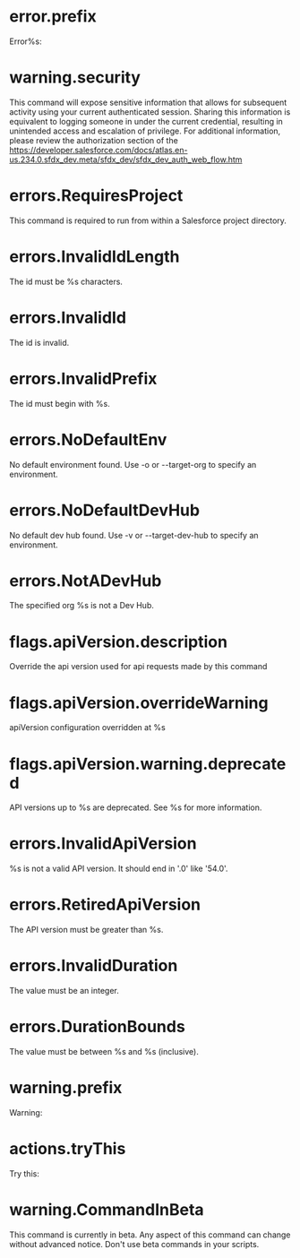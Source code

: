 # error.prefix

Error%s:

# warning.security

This command will expose sensitive information that allows for subsequent activity using your current authenticated session. Sharing this information is equivalent to logging someone in under the current credential, resulting in unintended access and escalation of privilege. For additional information, please review the authorization section of the <https://developer.salesforce.com/docs/atlas.en-us.234.0.sfdx_dev.meta/sfdx_dev/sfdx_dev_auth_web_flow.htm>

# errors.RequiresProject

This command is required to run from within a Salesforce project directory.

# errors.InvalidIdLength

The id must be %s characters.

# errors.InvalidId

The id is invalid.

# errors.InvalidPrefix

The id must begin with %s.

# errors.NoDefaultEnv

No default environment found. Use -o or --target-org to specify an environment.

# errors.NoDefaultDevHub

No default dev hub found. Use -v or --target-dev-hub to specify an environment.

# errors.NotADevHub

The specified org %s is not a Dev Hub.

# flags.apiVersion.description

Override the api version used for api requests made by this command

# flags.apiVersion.overrideWarning

apiVersion configuration overridden at %s

# flags.apiVersion.warning.deprecated

API versions up to %s are deprecated. See %s for more information.

# errors.InvalidApiVersion

%s is not a valid API version. It should end in '.0' like '54.0'.

# errors.RetiredApiVersion

The API version must be greater than %s.

# errors.InvalidDuration

The value must be an integer.

# errors.DurationBounds

The value must be between %s and %s (inclusive).

# warning.prefix

Warning:

# actions.tryThis

Try this:

# warning.CommandInBeta

This command is currently in beta. Any aspect of this command can change without advanced notice. Don't use beta commands in your scripts.
